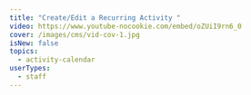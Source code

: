 ```yaml
---
title: "Create/Edit a Recurring Activity "
video: https://www.youtube-nocookie.com/embed/oZUiI9rn6_0
cover: /images/cms/vid-cov-1.jpg
isNew: false
topics:
  - activity-calendar
userTypes:
  - staff
---
```

